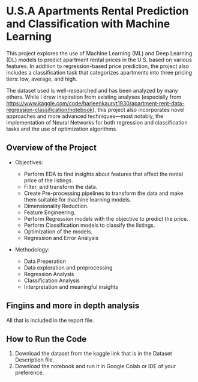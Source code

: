 # U.S.A Apartments Rental Prediction and Classification with Machine Learning
This project explores the use of Machine Learning (ML) and Deep Learning (DL) models to predict apartment rental prices in the U.S. based on various features. In addition to regression-based price prediction, the project also includes a classification task that categorizes apartments into three pricing tiers: low, average, and high.

The dataset used is well-researched and has been analyzed by many others. While I drew inspiration from existing analyses (especially from https://www.kaggle.com/code/harleenkaurvt1930/apartment-rent-data-regression-classification/notebook), this project also incorporates novel approaches and more advanced techniques—most notably, the implementation of Neural Networks for both regression and classification tasks and the use of optimization algorithms.

## Overview of the Project
- Objectives:
  - Perform EDA to find insights about features that affect the rental price of the listings.
  - Filter, and transform the data.
  - Create Pre-processing pipelines to transform the data and make them suitable for machine learning models.
  - Dimensionality Reduction.
  - Feature Engineering.
  - Perform Regression models with the objective to predict the price.
  - Perform Classification models to classify the listings.
  - Optimization of the models.
  - Regression and Error Analysis

- Methodology:
  - Data Preperation
  - Data exploration and preprocessing
  - Regression Analysis
  - Classification Analysis
  - Interpretation and meaningful insights

## Fingins and more in depth analysis
All that is included in the report file.

## How to Run the Code
1. Download the dataset from the kaggle link that is in the Dataset Description file.
2. Download the notebook and run it in Google Colab or IDE of your preference.



